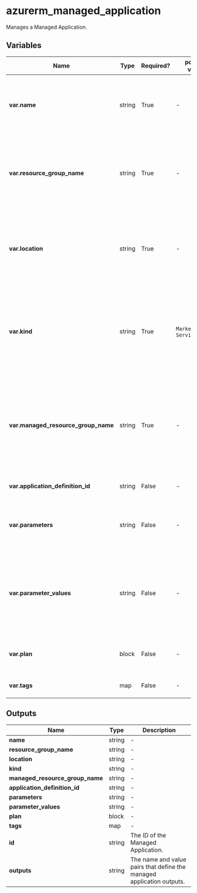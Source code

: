 # azurerm_managed_application

Manages a Managed Application.

## Variables

| Name | Type | Required? |  possible values |  Description |
| ---- | ---- | --------- |  ----------- | ----------- |
| **var.name** | string | True | -  |  Specifies the name of the Managed Application. Changing this forces a new resource to be created. | 
| **var.resource_group_name** | string | True | -  |  The name of the Resource Group where the Managed Application should exist. Changing this forces a new resource to be created. | 
| **var.location** | string | True | -  |  Specifies the supported Azure location where the resource exists. Changing this forces a new resource to be created. | 
| **var.kind** | string | True | `MarketPlace`, `ServiceCatalog`  |  The kind of the managed application to deploy. Possible values are `MarketPlace` and `ServiceCatalog`. Changing this forces a new resource to be created. | 
| **var.managed_resource_group_name** | string | True | -  |  The name of the target resource group where all the resources deployed by the managed application will reside. Changing this forces a new resource to be created. | 
| **var.application_definition_id** | string | False | -  |  The application definition ID to deploy. | 
| **var.parameters** | string | False | -  |  A mapping of name and value pairs to pass to the managed application as parameters. | 
| **var.parameter_values** | string | False | -  |  The parameter values to pass to the Managed Application. This field is a JSON object that allows you to assign parameters to this Managed Application. | 
| **var.plan** | block | False | -  |  One `plan` block. Changing this forces a new resource to be created. | 
| **var.tags** | map | False | -  |  A mapping of tags to assign to the resource. | 



## Outputs

| Name | Type | Description |
| ---- | ---- | --------- | 
| **name** | string  | - | 
| **resource_group_name** | string  | - | 
| **location** | string  | - | 
| **kind** | string  | - | 
| **managed_resource_group_name** | string  | - | 
| **application_definition_id** | string  | - | 
| **parameters** | string  | - | 
| **parameter_values** | string  | - | 
| **plan** | block  | - | 
| **tags** | map  | - | 
| **id** | string  | The ID of the Managed Application. | 
| **outputs** | string  | The name and value pairs that define the managed application outputs. | 